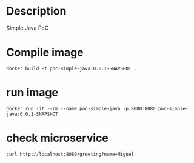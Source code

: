 # Description
Simple Java PoC

# Compile image
```
docker build -t poc-simple-java:0.0.1-SNAPSHOT .
```

# run image
```
docker run -it --rm --name poc-simple-java -p 8080:8080 poc-simple-java:0.0.1-SNAPSHOT
```

# check microservice
```
curl http://localhost:8080/greeting?name=Miguel
```
